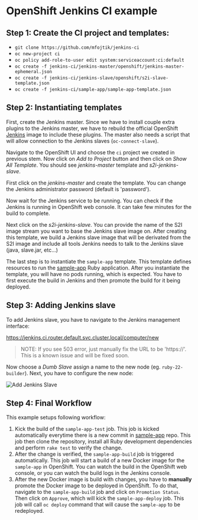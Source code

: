# OpenShift Jenkins CI example

## Step 1: Create the CI project and templates:

* `git clone https://github.com/mfojtik/jenkins-ci`
* `oc new-project ci`
* `oc policy add-role-to-user edit system:serviceaccount:ci:default`
* `oc create -f jenkins-ci/jenkins-master/openshift/jenkins-master-ephemeral.json`
* `oc create -f jenkins-ci/jenkins-slave/openshift/s2i-slave-template.json`
* `oc create -f jenkins-ci/sample-app/sample-app-template.json`

## Step 2: Instantiating templates

First, create the Jenkins master. Since we have to install couple extra plugins
to the Jenkins master, we have to rebuild the official OpenShift [Jenkins]()
image to include these plugins. The master also needs a script that will allow
connection to the Jenkins slaves (`oc-connect-slave`).

Navigate to the OpenShift UI and choose the `ci` project we created in previous
stem. Now click on *Add to Project* button and then click on *Show All
Template*. You should see *jenkins-master* template and *s2i-jenkins-slave*.

First click on the *jenkins-master* and create the template. You can change the
Jenkins administrator password (default is 'password').

Now wait for the Jenkins service to be running. You can check if the Jenkins is
running in OpenShift web console. It can take few minutes for the build to
complete.

Next click on the *s2i-jenkins-slave*. You can provide the name of the S2I image
stream you want to base the Jenkins slave image on. After creating this
template, we build a Jenkins slave image that will be derivated from the S2I
image and include all tools Jenkins needs to talk to the Jenkins slave (java,
slave.jar, etc...)

The last step is to instantiate the `sample-app` template. This template
defines resources to run the [sample-app](https://github.com/mfojtik/sample-app)
Ruby application. After you instantiate the template, you will have no pods
running, which is expected. You have to first execute the build in Jenkins and
then promote the build for it being deployed.

## Step 3: Adding Jenkins slave

To add Jenkins slave, you have to navigate to the Jenkins management interface:

https://jenkins.ci.router.default.svc.cluster.local/computer/new

> NOTE: If you see 503 error, just manually fix the URL to be 'https://'. This
> is a known issue and will be fixed soon.

Now choose a *Dumb Slave* assign a name to the new node (eg. `ruby-22-builder`).
Next, you have to configure the new node:

![Add Jenkins Slave](https://raw.githubusercontent.com/mfojtik/jenkins-ci/master/docs/jenkins-slave.png)

## Step 4: Final Workflow

This example setups following workflow:

1. Kick the build of the `sample-app-test` job. This job is kicked automatically
   everytime there is a new commit in [sample-app](https://github.com/mfojtik/sample-app) repo.
   This job then clone the repository, install all Ruby development dependencies
   and perform `rake test` to verify the change.
2. After the change is verified, the `sample-app-build` job is triggered
   automatically. This job will start a build of a new Docker image for the
   `sample-app` in OpenShift. You can watch the build in the OpenShift web
   console, or you can watch the build logs in the Jenkins console.
3. After the new Docker image is build with changes, you have to **manually**
   promote the Docker image to be deployed in OpenShift. To do that, navigate to
   the `sample-app-build` job and click on `Promotion Status`. Then click on
   `Approve`, which will kick the `sample-app-deploy` job. This job will call
   `oc deploy` command that will cause the `sample-app` to be redeployed.
